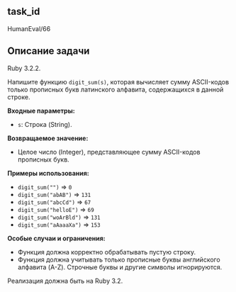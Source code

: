 ## task_id
HumanEval/66

## Описание задачи
Ruby 3.2.2.

Напишите функцию `digit_sum(s)`, которая вычисляет сумму ASCII-кодов только прописных букв латинского алфавита, содержащихся в данной строке.

**Входные параметры:**

* `s`: Строка (String).

**Возвращаемое значение:**

* Целое число (Integer), представляющее сумму ASCII-кодов прописных букв.

**Примеры использования:**

* `digit_sum("")` => `0`
* `digit_sum("abAB")` => `131`
* `digit_sum("abcCd")` => `67`
* `digit_sum("helloE")` => `69`
* `digit_sum("woArBld")` => `131`
* `digit_sum("aAaaaXa")` => `153`


**Особые случаи и ограничения:**

* Функция должна корректно обрабатывать пустую строку.
* Функция должна учитывать только прописные буквы английского алфавита (A-Z).  Строчные буквы и другие символы игнорируются.


Реализация должна быть на Ruby 3.2.

